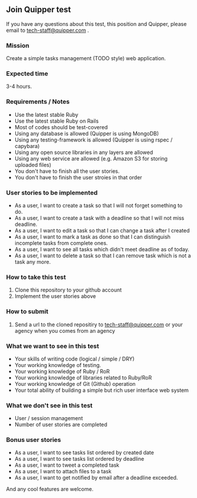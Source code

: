 ## Join Quipper test

If you have any questions about this test, this position and Quipper, please email to tech-staff@quipper.com .

### Mission

Create a simple tasks management (TODO style) web application.

### Expected time

3-4 hours.

### Requirements / Notes

* Use the latest stable Ruby
* Use the latest stable Ruby on Rails
* Most of codes should be test-covered
* Using any database is allowed (Quipper is using MongoDB)
* Using any testing-framework is allowed (Quipper is using rspec / capybara)
* Using any open source libraries in any layers are allowed
* Using any web service are allowed (e.g. Amazon S3 for storing uploaded files)
* You don't have to finish all the user stories.
* You don't have to finish the user stroies in that order

### User stories to be implemented

* As a user, I want to create a task so that I will not forget something to do.
* As a user, I want to create a task with a deadline so that I will not miss deadline.
* As a user, I want to edit a task so that I can change a task after I created
* As a user, I want to mark a task as done so that I can distinguish incomplete tasks from complete ones.
* As a user, I want to see all tasks which didn't meet deadline as of today.
* As a user, I want to delete a task so that I can remove task which is not a task any more.

### How to take this test

1. Clone this repository to your github account
1. Implement the user stories above

### How to submit

1. Send a url to the cloned repositiry to tech-staff@quipper.com or your agency when you comes from an agency

### What we want to see in this test

* Your skills of writing code (logical / simple / DRY)
* Your working knowledge of testing.
* Your working knowledge of Ruby / RoR
* Your working knowledge of libraries related to Ruby/RoR
* Your working knowledge of Git (Github) operation
* Your total ability of building a simple but rich user interface web system 

### What we don't see in this test

* User / session management
* Number of user stories are completed

### Bonus user stories

* As a user, I want to see tasks list ordered by created date
* As a user, I want to see tasks list ordered by deadline
* As a user, I want to tweet a completed task
* As a user, I want to attach files to a task
* As a user, I want to get notified by email after a deadline exceeded.

And any cool features are welcome.
